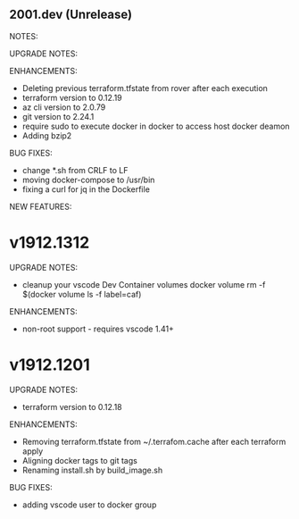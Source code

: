 ## 2001.dev (Unrelease)

NOTES:

UPGRADE NOTES:

ENHANCEMENTS:
* Deleting previous terraform.tfstate from rover after each execution
* terraform version to 0.12.19
* az cli version to 2.0.79
* git version to 2.24.1
* require sudo to execute docker in docker to access host docker deamon
* Adding bzip2

BUG FIXES:
* change *.sh from CRLF to LF
* moving docker-compose to /usr/bin
* fixing a curl for jq in the Dockerfile

NEW FEATURES:

# v1912.1312
UPGRADE NOTES:
* cleanup your vscode Dev Container volumes 
docker volume rm -f $(docker volume ls -f label=caf)

ENHANCEMENTS:
* non-root support - requires vscode 1.41+

# v1912.1201

UPGRADE NOTES:
* terraform version to 0.12.18

ENHANCEMENTS:
* Removing terraform.tfstate from ~/.terrafom.cache after each terraform apply
* Aligning docker tags to git tags
* Renaming install.sh by build_image.sh

BUG FIXES:
* adding vscode user to docker group

